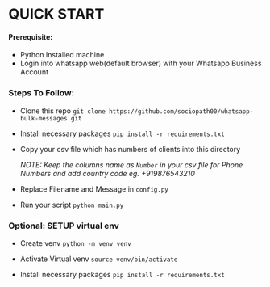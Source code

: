 # QUICK START

#### Prerequisite:
- Python Installed machine
- Login into whatsapp web(default browser) with your Whatsapp Business Account


### Steps To Follow:
- Clone this repo
    `git clone https://github.com/sociopath00/whatsapp-bulk-messages.git`

- Install necessary packages
    `pip install -r requirements.txt`

- Copy your csv file which has numbers of clients into this directory

    *NOTE: Keep the columns name as `Number` in your csv file for Phone Numbers and add country code eg. +919876543210*

- Replace Filename and Message in `config.py`

- Run your script
    `python main.py`



### Optional: SETUP virtual env
- Create venv
    `python -m venv venv`

- Activate Virtual venv
    `source venv/bin/activate`

- Install necessary packages
    `pip install -r requirements.txt`
